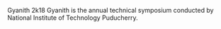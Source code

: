 Gyanith 2k18
Gyanith is the annual technical symposium conducted by National Institute of Technology Puducherry.